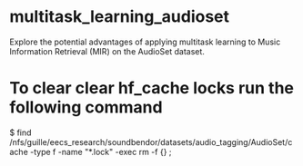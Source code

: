 # multitask_learning_audioset
Explore the potential advantages of applying multitask learning to Music Information Retrieval (MIR) on the AudioSet dataset.

# To clear clear hf_cache locks run the following command
$ find /nfs/guille/eecs_research/soundbendor/datasets/audio_tagging/AudioSet/cache -type f -name "*.lock" -exec rm -f {} \;
